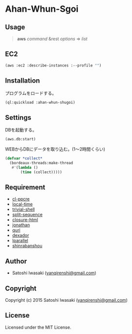 # Ahan-Whun-Sgoi

## Usage

> **aws** _command_ &rest _options_ => _list_

## EC2

```lisp
(aws :ec2 :describe-instances :--profile "")
```

## Installation

プログラムをロードする。

```lisp
(ql:quickload :ahan-whun-shugoi)
```

## Settings

DBを起動する。

```lisp
(aws.db:start)
```

WEBからDBにデータを取り込む。(1〜2時間くらい)

```lisp
(defvar *collect*
  (bordeaux-threads:make-thread
   #'(lambda ()
       (time (collect)))))
```

## Requirement

- [cl-ppcre](https://edicl.github.io/cl-ppcre/)
- [local-time](https://github.com/dlowe-net/local-time)
- [trivial-shell](https://github.com/gwkkwg/trivial-shell)
- [split-sequence](https://github.com/sharplispers/split-sequence)
- [closure-html](https://common-lisp.net/project/closure/closure-html/)
- [jonathan](https://github.com/Rudolph-Miller/jonathan)
- [quri](https://github.com/fukamachi/quri)
- [dexador](https://github.com/fukamachi/dexador)
- [lparallel](https://github.com/lmj/lparallel)
- [shinrabanshou](https://github.com/yanqirenshi/shinrabanshou)

## Author

* Satoshi Iwasaki (yanqirenshi@gmail.com)

## Copyright

Copyright (c) 2015 Satoshi Iwasaki (yanqirenshi@gmail.com)

## License

Licensed under the MIT License.
